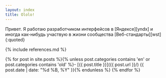 ```yaml
---
layout: index
title: Ololo!
---
```


Привет. Я работаю разработчиком интерфейсов в [Яндексе][yndx] и иногда как-нибудь участвую в жизни сообщества [<span class="link__inner">Веб-стандарты</span>][wst]{:quoted}

{% include references.md %}

{% for post in site.posts %}{% unless post.categories contains 'en' or post.categories contains 'old' %}- [{{ post.title }}]({{ post.url }}/) {{ post.date | date: "%d %B, %Y" }}{% endunless %}
{% endfor %}
